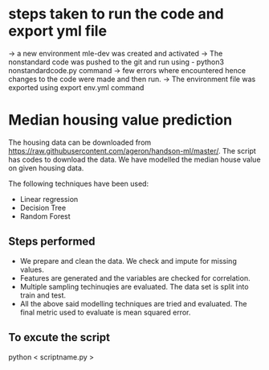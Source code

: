 # steps taken to run the code and export yml file

 -> a new environment mle-dev was created and activated
 -> The nonstandard code was pushed to the git and run using - python3 nonstandardcode.py command
 -> few errors where encountered hence changes to the code were made and then run. 
 -> The environment file was exported using export env.yml command

# Median housing value prediction

The housing data can be downloaded from https://raw.githubusercontent.com/ageron/handson-ml/master/. The script has codes to download the data. We have modelled the median house value on given housing data. 

The following techniques have been used: 

 - Linear regression
 - Decision Tree
 - Random Forest

## Steps performed
 - We prepare and clean the data. We check and impute for missing values.
 - Features are generated and the variables are checked for correlation.
 - Multiple sampling techinuqies are evaluated. The data set is split into train and test.
 - All the above said modelling techniques are tried and evaluated. The final metric used to evaluate is mean squared error.

## To excute the script
python < scriptname.py >
